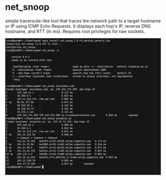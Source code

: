#  net_snoop
simple traceroute-like tool that traces the network path to a target hostname or IP using ICMP Echo Requests. It displays each hop's IP, reverse DNS hostname, and RTT (in ms). Requires root privileges for raw sockets.

![work demo](https://github.com/vidkryvashka/net_snoop/blob/master/demo.png)